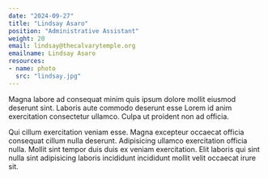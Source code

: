 ```yaml
---
date: "2024-09-27"
title: "Lindsay Asaro"
position: "Administrative Assistant"
weight: 20
email: lindsay@thecalvarytemple.org
emailname: Lindsay Asaro
resources:
- name: photo
  src: "lindsay.jpg"
---
```


Magna labore ad consequat minim quis ipsum dolore mollit eiusmod deserunt sint. Laboris aute commodo deserunt esse Lorem id anim exercitation consectetur ullamco. Culpa ut proident non ad officia.

Qui cillum exercitation veniam esse. Magna excepteur occaecat officia consequat cillum nulla deserunt. Adipisicing ullamco exercitation officia nulla. Mollit sint tempor duis duis ex veniam exercitation. Elit laboris qui sint nulla sint adipisicing laboris incididunt incididunt mollit velit occaecat irure sit.
